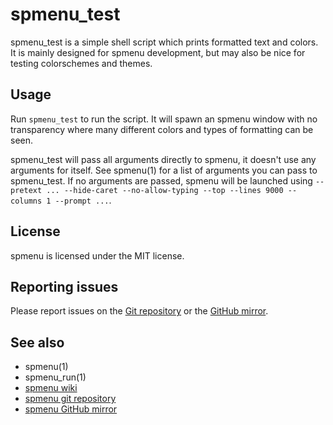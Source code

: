 # spmenu_test

spmenu_test is a simple shell script which prints formatted text and colors.
It is mainly designed for spmenu development, but may also be nice for testing
colorschemes and themes.

## Usage

Run `spmenu_test` to run the script. It will spawn an spmenu window with
no transparency where many different colors and types of formatting can
be seen.

spmenu_test will pass all arguments directly to spmenu, it doesn't use any
arguments for itself. See spmenu(1) for a list of arguments you can
pass to spmenu_test. If no arguments are passed, spmenu will be launched
using `--pretext ... --hide-caret --no-allow-typing --top
--lines 9000 --columns 1 --prompt ...`.

## License

spmenu is licensed under the MIT license.

## Reporting issues

Please report issues on the [Git repository](https://git.speedie.site/speedie/spmenu)
or the [GitHub mirror](https://github.com/speediegq/spmenu).

## See also

- spmenu(1)
- spmenu_run(1)
- [spmenu wiki](https://spmenu.speedie.site)
- [spmenu git repository](https://git.speedie.site/speedie/spmenu)
- [spmenu GitHub mirror](https://github.com/speediegq/spmenu)
